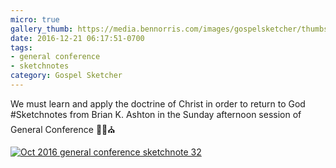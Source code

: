 ```yaml
---
micro: true
gallery_thumb: https://media.bennorris.com/images/gospelsketcher/thumbs/oct-16-5-ashton.jpg
date: 2016-12-21 06:17:51-0700
tags:
- general conference
- sketchnotes
category: Gospel Sketcher
---
```


We must learn and apply the doctrine of Christ in order to return to God
#Sketchnotes from Brian K. Ashton in the Sunday afternoon session of General Conference ✍🏼⛪️

[![Oct 2016 general conference sketchnote 32](https://media.bennorris.com/images/gospelsketcher/general-conference/oct-2016/oct-16-5-ashton.jpg)](https://media.bennorris.com/images/gospelsketcher/general-conference/oct-2016/oct-16-5-ashton.jpg)